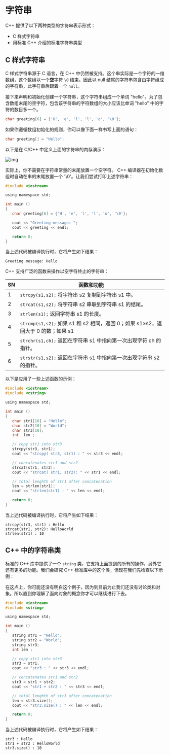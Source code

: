 # 字符串

C++ 提供了以下两种类型的字符串表示形式：

- C 样式字符串
- 用标准 C++ 介绍的标准字符串类型

## C 样式字符串

C 样式字符串源于 C 语言，在 C++ 中仍然被支持。这个串实际是一个字符的一维数组，这个数组以一个**空**字符 `\0` 结束。因此以 null 结尾的字符串包含由字符组成的字符串，此字符串后跟着一个 `null`。

接下来声明和初始化创建一个字符串，这个字符串组成一个单词 "hello"。为了包含数组末尾的空字符，包含该字符串的字符数组的大小应该比单词 "hello" 中的字符的数目多一个。

```c
char greeting[6] = {'H', 'e', 'l', 'l', 'o', '\0'};
```

如果你遵循数组初始化的规则，你可以像下面一样书写上面的语句：

```c
char greeting[] = "Hello";
```

以下是在 C/C++ 中定义上面的字符串的内存演示：

![img](http://www.tutorialspoint.com/cplusplus/images/string_representation.jpg)

实际上，你不需要在字符串常量的末尾放置一个空字符。 C++ 编译器在初始化数组时自动在串的末尾放置一个 '\0'。让我们尝试打印上述字符串：

```c
#include <iostream>

using namespace std;

int main ()
{
   char greeting[6] = {'H', 'e', 'l', 'l', 'o', '\0'};

   cout << "Greeting message: ";
   cout << greeting << endl;

   return 0;
}
```

当上述代码被编译执行时，它将产生如下结果：

```
Greeting message: Hello
```

C++ 支持广泛的函数来操作以空字符终止的字符串：

| SN   | 函数和功能                                                   |
| ---- | ------------------------------------------------------------ |
| 1    | `strcpy(s1,s2);` 将字符串 s2 复制到字符串 s1 中。          |
| 2    | `strcat(s1,s2);` 将字符串 s2 串联到字符串 s1 的结尾。      |
| 3    | `strlen(s1);` 返回字符串 s1 的长度。                       |
| 4    | `strcmp(s1,s2);` 如果 s1 和 s2 相同，返回 0；如果 s1≥s2，返回大于 0 的数；如果 s1 |
| 5    | `strchr(s1,ch);` 返回在字符串 s1 中指向第一次出现字符 ch 的指针。 |
| 6    | `strstr(s1,s2);` 返回在字符串 s1 中指向第一次出现字符串 s2 的指针。 |

以下是应用了一些上述函数的示例：

```c
#include <iostream>
#include <cstring>

using namespace std;

int main ()
{
   char str1[10] = "Hello";
   char str2[10] = "World";
   char str3[10];
   int  len ;

   // copy str1 into str3
   strcpy(str3, str1);
   cout << "strcpy( str3, str1) : " << str3 << endl;

   // concatenates str1 and str2
   strcat(str1, str2);
   cout << "strcat( str1, str2): " << str1 << endl;

   // total lenghth of str1 after concatenation
   len = strlen(str1);
   cout << "strlen(str1) : " << len << endl;

   return 0;
}
```

当上述代码被编译执行时，它将产生如下结果：

```
strcpy(str3, str1) : Hello
strcat(str1, str2): HelloWorld
strlen(str1) : 10
```

## C++ 中的字符串类

标准的 C++ 库中提供了一个 `string` 类，它支持上面提到的所有的操作，另外它还有更多的功能。我们会研究 C++ 标准库中的这个类，但现在我们先检查以下示例：

在这点上，你可能还没有明白这个例子，因为到目前为止我们还没有讨论类和对象。所以直到你理解了面向对象的概念你才可以继续进行下去。

```c
#include <iostream>
#include <string>

using namespace std;

int main ()
{
   string str1 = "Hello";
   string str2 = "World";
   string str3;
   int len ;

   // copy str1 into str3
   str3 = str1;
   cout << "str3 : " << str3 << endl;

   // concatenates str1 and str2
   str3 = str1 + str2;
   cout << "str1 + str2 : " << str3 << endl;

   // total lenghth of str3 after concatenation
   len = str3.size();
   cout << "str3.size() : " << len << endl;

   return 0;
}
```

当上述代码被编译执行时，它将产生如下结果：

```
str3 : Hello
str1 + str2 : HelloWorld
str3.size() : 10
```